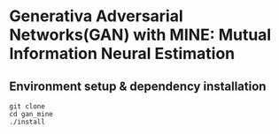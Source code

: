 # Generativa Adversarial Networks(GAN) with MINE: Mutual Information Neural Estimation

## Environment setup & dependency installation
```
git clone 
cd gan_mine
./install
```